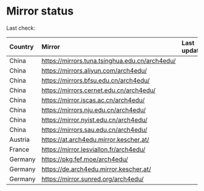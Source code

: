 <script src="./time.js"></script>
# Mirror status
Last check: <script type="text/javascript">localize(1704288057.517924);</script>

|Country|Mirror|Last update|
|:------|:-----|:----------|
|China|https://mirrors.tuna.tsinghua.edu.cn/arch4edu/|<script type="text/javascript">localize(1704264208);</script>|
|China|https://mirrors.aliyun.com/arch4edu/|<script type="text/javascript">localize(1704264208);</script>|
|China|https://mirrors.bfsu.edu.cn/arch4edu/|<script type="text/javascript">localize(1704264208);</script>|
|China|https://mirrors.cernet.edu.cn/arch4edu/|<script type="text/javascript">localize(1704264208);</script>|
|China|https://mirror.iscas.ac.cn/arch4edu/|<script type="text/javascript">localize(1704264208);</script>|
|China|https://mirrors.nju.edu.cn/arch4edu/|<script type="text/javascript">localize(1704220486);</script>|
|China|https://mirror.nyist.edu.cn/arch4edu/|<script type="text/javascript">localize(1704264208);</script>|
|China|https://mirrors.sau.edu.cn/arch4edu/|<script type="text/javascript">localize(1704264208);</script>|
|Austria|https://at.arch4edu.mirror.kescher.at/|<script type="text/javascript">localize(1704264208);</script>|
|France|https://mirror.lesviallon.fr/arch4edu/|<script type="text/javascript">localize(1704220486);</script>|
|Germany|https://pkg.fef.moe/arch4edu/|<script type="text/javascript">localize(1704264208);</script>|
|Germany|https://de.arch4edu.mirror.kescher.at/|<script type="text/javascript">localize(1704264208);</script>|
|Germany|https://mirror.sunred.org/arch4edu/|<script type="text/javascript">localize(1704264208);</script>|

<script src="./tablefilter/tablefilter.js"></script>
<script src="./table.js"></script>